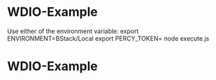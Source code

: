 # WDIO-Example
Use either of the environment variable:
export ENVIRONMENT=BStack/Local
export PERCY_TOKEN=<TOKEN>
node execute.js
# WDIO-Example
